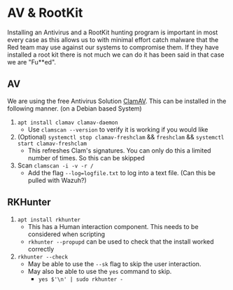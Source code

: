# AV & RootKit
Installing an Antivirus and a RootKit hunting program is important in most every case as this allows us to with minimal effort catch malware that the Red team may use against our systems to compromise them. If they have installed a root kit there is not much we can do it has been said in that case we are "Fu**ed".

## AV
We are using the free Antivirus Solution [ClamAV](https://www.clamav.net/). This can be installed in the following manner. (on a Debian based System)
1. ```apt install clamav clamav-daemon```
   * Use ```clamscan --version``` to verify it is working if you would like
2. (Optional) ```systemctl stop clamav-freshclam``` && ```freshclam``` && ```systemctl start clamav-freshclam```
   * This refreshes Clam's signatures. You can only do this a limited number of times. So this can be skipped
3. Scan ```clamscan -i -v -r /```
   * Add the flag ```--log=logfile.txt``` to log into a text file. (Can this be pulled with Wazuh?)


## RKHunter
1. ```apt install rkhunter```
   * This has a Human interaction component. This needs to be considered when scripting
   * ```rkhunter --propupd``` can be used to check that the install worked correctly
2. ```rkhunter --check```
   * May be able to use the ```--sk``` flag to skip the user interaction.
   * May also be able to use the ```yes``` command to skip.
     * ```yes $'\n' | sudo rkhunter -```

